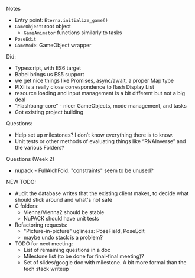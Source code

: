 Notes

* Entry point: `Eterna.initialize_game()`
* `GameObject`: root object
    - `GameAnimator` functions similarly to tasks
* `PoseEdit`
* `GameMode`: GameObject wrapper

Did:

- Typescript, with ES6 target
- Babel brings us ES5 support
- we get nice things like Promises, async/await, a proper Map type
- PIXI is a really close correspondence to flash Display List
- resource loading and input management is a bit  different but not a big deal
- “Flashbang-core” - nicer GameObjects, mode management, and tasks
- Got existing project building

Questions:

* Help set up milestones? I don’t know everything there is to know.
* Unit tests or other methods of evaluating things like “RNAInverse” and the various Folders?

Questions (Week 2)

* nupack - FullAlchFold: "constraints" seem to be unused?

NEW TODO:

* Audit the database writes that the existing client makes, to decide what should stick around and what's not safe
* C folders:
    - Vienna/Vienna2 should be stable
    - NuPACK should have unit tests
* Refactoring requests:
    - "Picture-in-picture" ugliness: PoseField, PoseEdit
    - maybe undo stack is a problem?
* TODO for next meeting:
    - List of remaining questions in a doc
    - Milestone list (to be done for final-final meeting)?
    - Set of slides/google doc with milestone. A bit more formal than the tech stack writeup
